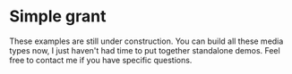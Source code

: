 # Simple grant

These examples are still under construction. You can build all these media types now, I just haven't had time to put together standalone demos. Feel free to contact me if you have specific questions. 
